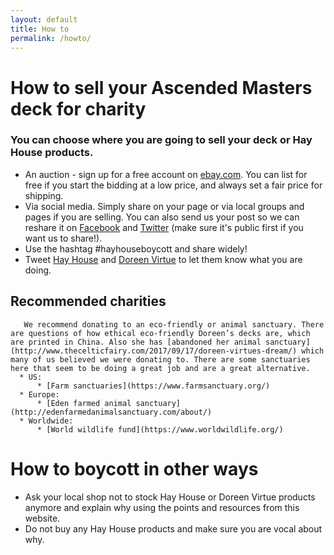 ```yaml
---
layout: default
title: How to
permalink: /howto/
---
```


# How to sell your Ascended Masters deck for charity
### You can choose where you are going to sell your deck or Hay House products.
  * An auction - sign up for a free account on [ebay.com](ebay.com). You can list for free if you start the bidding at a low price, and always set a fair price for shipping.
  * Via social media. Simply share on your page or via local groups and pages if you are selling. You can also send us your post so we can reshare it on [Facebook](https://www.facebook.com/Hay-House-Boycott-736282823236035/) and [Twitter](https://twitter.com/hayhouseboycott) (make sure it's public first if you want us to share!).
  * Use the hashtag #hayhouseboycott and share widely!
  * Tweet [Hay House](https://twitter.com/hayhouse) and [Doreen Virtue](https://twitter.com/DoreenVirtue) to let them know what you are doing.
 
 ## Recommended charities
       We recommend donating to an eco-friendly or animal sanctuary. There are questions of how ethical eco-friendly Doreen’s decks are, which are printed in China. Also she has [abandoned her animal sanctuary](http://www.thecelticfairy.com/2017/09/17/doreen-virtues-dream/) which many of us believed we were donating to. There are some sanctuaries here that seem to be doing a great job and are a great alternative.
      * US:
          * [Farm sanctuaries](https://www.farmsanctuary.org/)
      * Europe:
          * [Eden farmed animal sanctuary](http://edenfarmedanimalsanctuary.com/about/)
      * Worldwide:
          * [World wildlife fund](https://www.worldwildlife.org/)
            
# How to boycott in other ways
   - Ask your local shop not to stock Hay House or Doreen Virtue products anymore and explain why using the points and resources from this website.
   - Do not buy any Hay House products and make sure you are vocal about why.